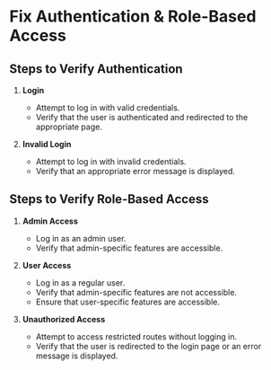 # Fix Authentication & Role-Based Access

## Steps to Verify Authentication

1. **Login**
   - Attempt to log in with valid credentials.
   - Verify that the user is authenticated and redirected to the appropriate page.

2. **Invalid Login**
   - Attempt to log in with invalid credentials.
   - Verify that an appropriate error message is displayed.

## Steps to Verify Role-Based Access

1. **Admin Access**
   - Log in as an admin user.
   - Verify that admin-specific features are accessible.

2. **User Access**
   - Log in as a regular user.
   - Verify that admin-specific features are not accessible.
   - Ensure that user-specific features are accessible.

3. **Unauthorized Access**
   - Attempt to access restricted routes without logging in.
   - Verify that the user is redirected to the login page or an error message is displayed.
